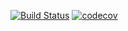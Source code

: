 [![Build Status](https://travis-ci.com/k-r-3/job4j_grabber.svg?branch=master)](https://travis-ci.com/k-r-3/job4j_grabber)
[![codecov](https://codecov.io/gh/k-r-3/job4j_grabber/branch/master/graph/badge.svg)](https://codecov.io/gh/k-r-3/job4j_grabber)